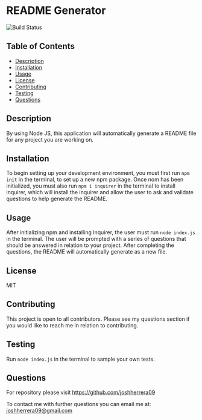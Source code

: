 
# README Generator
![Build Status](https://img.shields.io/badge/MIT-license-red)
## Table of Contents
- [Description](#description)
- [Installation](#installation)
- [Usage](#usage)
- [License](#license)
- [Contributing](#contributing)
- [Testing](#testing)
- [Questions](#questions)
## Description
By using Node JS, this application will automatically generate a README file for any project you are working on.  
## Installation
To begin setting up your development environment, you must first run `npm init` in the terminal, to set up a new npm package.  Once nom has been initialized, you must also run `npm i inquirer` in the terminal to install inquirer, which will install the inquirer and allow the user to ask and validate questions to help generate the README.  
## Usage
After initializing npm and installing Inquirer, the user must run `node index.js` in the terminal.  The user will be prompted with a series of questions that should be answered in relation to your project.  After completing the questions, the README will automatically generate as a new file. 
## License
MIT
## Contributing
This project is open to all contributors.  Please see my questions section if you would like to reach me in relation to contributing.
## Testing
Run `node index.js` in the terminal to sample your own tests.
## Questions
For repository please visit https://github.com/joshherrera09

To contact me with further questions you can email me at: joshherrera09@gmail.com
